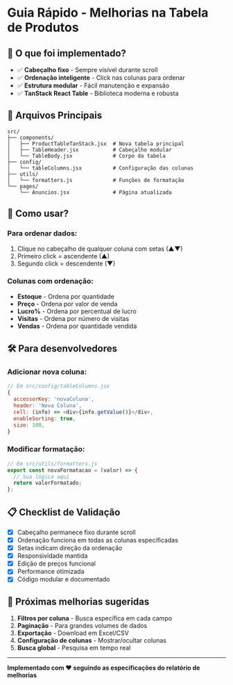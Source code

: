 # Guia Rápido - Melhorias na Tabela de Produtos

## 🚀 O que foi implementado?

- ✅ **Cabeçalho fixo** - Sempre visível durante scroll
- ✅ **Ordenação inteligente** - Click nas colunas para ordenar
- ✅ **Estrutura modular** - Fácil manutenção e expansão
- ✅ **TanStack React Table** - Biblioteca moderna e robusta

## 📁 Arquivos Principais

```
src/
├── components/
│   ├── ProductTableTanStack.jsx  # Nova tabela principal
│   ├── TableHeader.jsx           # Cabeçalho modular
│   └── TableBody.jsx             # Corpo da tabela
├── config/
│   └── tableColumns.jsx          # Configuração das colunas
├── utils/
│   └── formatters.js             # Funções de formatação
└── pages/
    └── Anuncios.jsx              # Página atualizada
```

## 🔧 Como usar?

### Para ordenar dados:
1. Clique no cabeçalho de qualquer coluna com setas (▲▼)
2. Primeiro click = ascendente (▲)
3. Segundo click = descendente (▼)

### Colunas com ordenação:
- **Estoque** - Ordena por quantidade
- **Preço** - Ordena por valor de venda
- **Lucro%** - Ordena por percentual de lucro
- **Visitas** - Ordena por número de visitas
- **Vendas** - Ordena por quantidade vendida

## 🛠️ Para desenvolvedores

### Adicionar nova coluna:
```javascript
// Em src/config/tableColumns.jsx
{
  accessorKey: 'novaColuna',
  header: 'Nova Coluna',
  cell: (info) => <div>{info.getValue()}</div>,
  enableSorting: true,
  size: 100,
}
```

### Modificar formatação:
```javascript
// Em src/utils/formatters.js
export const novaFormatacao = (valor) => {
  // Sua lógica aqui
  return valorFormatado;
};
```

## 📋 Checklist de Validação

- [x] Cabeçalho permanece fixo durante scroll
- [x] Ordenação funciona em todas as colunas especificadas
- [x] Setas indicam direção da ordenação
- [x] Responsividade mantida
- [x] Edição de preços funcional
- [x] Performance otimizada
- [x] Código modular e documentado

## 🔄 Próximas melhorias sugeridas

1. **Filtros por coluna** - Busca específica em cada campo
2. **Paginação** - Para grandes volumes de dados
3. **Exportação** - Download em Excel/CSV
4. **Configuração de colunas** - Mostrar/ocultar colunas
5. **Busca global** - Pesquisa em tempo real

---

**Implementado com ❤️ seguindo as especificações do relatório de melhorias**

